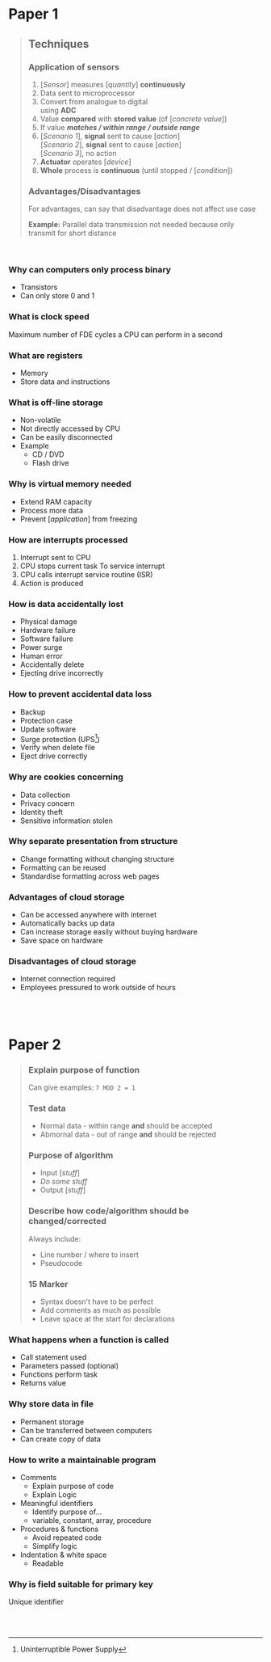 # Paper 1

> ## Techniques
>
> ### Application of sensors
>
> 1. [_Sensor_] measures [_quantity_] **continuously**
> 2. Data sent to microprocessor
> 3. Convert from analogue to digital \
>    using **ADC**
> 4. Value **compared** with **stored value** (of [_concrete value_])
> 5. If value **_matches / within range / outside range_**
> 6. [_Scenario 1_], **signal** sent to cause [_action_] \
>    [_Scenario 2_], **signal** sent to cause [_action_] \
>    [_Scenario 3_], no action
> 7. **Actuator** operates [_device_]
> 8. **Whole** process is **continuous** (until stopped / [_condition_])
>
> ### Advantages/Disadvantages
>
> For advantages, can say that disadvantage does not affect use case
>
> **Example:** Parallel data transmission not needed because only transmit for short distance

<br>

### Why can computers only process binary

-   Transistors
-   Can only store 0 and 1

### What is clock speed

Maximum number of FDE cycles a CPU can perform in a second

### What are registers

-   Memory
-   Store data and instructions

### What is off-line storage

-   Non-volatile
-   Not directly accessed by CPU
-   Can be easily disconnected
-   Example
    -   CD / DVD
    -   Flash drive

### Why is virtual memory needed

-   Extend RAM capacity
-   Process more data
-   Prevent [_application_] from freezing

### How are interrupts processed

1.  Interrupt sent to CPU
2.  CPU stops current task
    To service interrupt
3.  CPU calls interrupt service routine (ISR)
4.  Action is produced

### How is data accidentally lost

-   Physical damage
-   Hardware failure
-   Software failure
-   Power surge
-   Human error
-   Accidentally delete
-   Ejecting drive incorrectly

### How to prevent accidental data loss

-   Backup
-   Protection case
-   Update software
-   Surge protection (UPS[^UPS])
-   Verify when delete file
-   Eject drive correctly

### Why are cookies concerning

-   Data collection
-   Privacy concern
-   Identity theft
-   Sensitive information stolen

### Why separate presentation from structure

-   Change formatting without changing structure
-   Formatting can be reused
-   Standardise formatting across web pages

### Advantages of cloud storage

-   Can be accessed anywhere with internet
-   Automatically backs up data
-   Can increase storage easily without buying hardware
-   Save space on hardware

### Disadvantages of cloud storage

-   Internet connection required
-   Employees pressured to work outside of hours

<br><br>

# Paper 2

> ### Explain purpose of function
>
> Can give examples: `7 MOD 2 = 1`
>
> ### Test data
>
> -   Normal data - within range **and** should be accepted
> -   Abmornal data - out of range **and** should be rejected
>
> ### Purpose of algorithm
>
> -   Input [*stuff*]
> -   _Do some stuff_
> -   Output [*stuff*]
>
> ### Describe how code/algorithm should be changed/corrected
>
> <p></p>
> Always include:
>
> -   Line number / where to insert
> -   Pseudocode
>
> ### 15 Marker
>
> -   Syntax doesn't have to be perfect
> -   Add comments as much as possible
> -   Leave space at the start for declarations

### What happens when a function is called

-   Call statement used
-   Parameters passed (optional)
-   Functions perform task
-   Returns value

### Why store data in file

-   Permanent storage
-   Can be transferred between computers
-   Can create copy of data

### How to write a maintainable program

-   Comments
    -   Explain purpose of code
    -   Explain Logic
-   Meaningful identifiers
    -   Identify purpose of...
    -   variable, constant, array, procedure
-   Procedures & functions
    -   Avoid repeated code
    -   Simplify logic
-   Indentation & white space
    -   Readable

### Why is field suitable for primary key

Unique identifier

<br><br>

[^UPS]: Uninterruptible Power Supply
